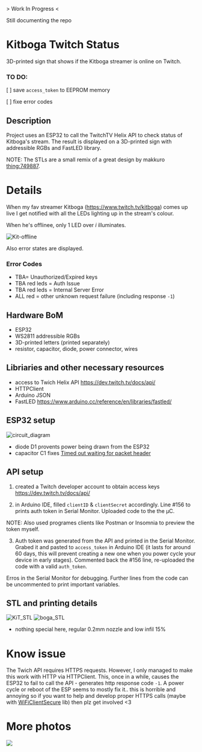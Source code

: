 \> Work In Progress <

Still documenting the repo

# Kitboga Twitch Status

3D-printed sign that shows if the Kitboga streamer is online on Twitch.

### TO DO:

[ ] save `access_token` to EEPROM memory

[ ] fixe error codes

## Description

Project uses an ESP32 to call the TwitchTV Helix API to check status of Kitboga's stream. The result is displayed on a 3D-printed sign with addressible RGBs and FastLED library.

NOTE: The STLs are a small remix of a great design by makkuro [thing:749887](https://www.thingiverse.com/thing:749887).

# Details

When my fav streamer Kitboga (https://www.twitch.tv/kitboga) comes up live I get notified with all the LEDs lighting up in the stream's colour.

When he's offlinee, only 1 LED over _i_ illuminates.

![Kit-offline](https://github.com/pawelowski/KitbogaTwitchStatus/blob/main/photos/KIT_offline.jpg)

Also error states are displayed.

### Error Codes

- TBA= Unauthorized/Expired keys
- TBA red leds = Auth Issue
- TBA red leds = Internal Server Error
- ALL red = other unknown request failure (including response `-1`)

## Hardware BoM

- ESP32
- WS2811 addressible RGBs
- 3D-printed letters (printed separately)
- resistor, capacitor, diode, power connector, wires

## Libriaries and other necessary resources

- access to Twich Helix API https://dev.twitch.tv/docs/api/
- HTTPClient
- Arduino JSON
- FastLED https://www.arduino.cc/reference/en/libraries/fastled/

## ESP32 setup

![circuit_diagram](https://github.com/pawelowski/KitbogaTwitchStatus/blob/main/photos/circuit_diagram.JPG)

- diode D1 provents power being drawn from the ESP32
- capacitor C1 fixes [Timed out waiting for packet header](https://randomnerdtutorials.com/solved-failed-to-connect-to-esp32-timed-out-waiting-for-packet-header/)

## API setup

1. created a Twitch developer account to obtain access keys https://dev.twitch.tv/docs/api/

2. in Arduino IDE, filled `clientID` & `clientSecret` accordingly. Line #156 to prints auth token in Serial Monitor.
   Uploaded code to the the μC.

NOTE: Also used programes clients like Postman or Insomnia to preview the token myself.

3. Auth token was generated from the API and printed in the Serial Monitor. Grabed it and pasted to `access_token` in Arduino IDE (it lasts for around 60 days, this will prevent creating a new one when you power cycle your device in early stages). Commented back the #156 line, re-uploaded the code with a valid `auth_token`.

Erros in the Serial Monitor for debugging. Further lines from the code can be uncommented to print important variables.

## STL and printing details

![KiT_STL](https://raw.githubusercontent.com/pawelowski/KitbogaTwitchStatus/main/photos/KiT_SLT_screenshot.JPG?v4&s=1260px)
![boga_STL](https://raw.githubusercontent.com/pawelowski/KitbogaTwitchStatus/main/photos/boga_STL_screenshot.JPG)

- nothing special here, regular 0.2mm nozzle and low infil 15%

# Know issue

The Twich API requires HTTPS requests. However, I only managed to make this work with HTTP via HTTPClient. This, once in a while, causes the ESP32 to fail to call the API - generates http response code `-1`. A power cycle or reboot of the ESP seems to mostly fix it.. this is horrible and annoying so if you want to help and develop proper HTTPS calls (maybe with [WiFiClientSecure](https://github.com/espressif/arduino-esp32/tree/master/libraries/WiFiClientSecure) lib) then plz get involved <3

# More photos

![](https://github.com/pawelowski/KitbogaTwitchStatus/blob/main/photos/STL_LED_inside.jpg)
